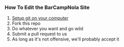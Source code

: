 ### How To Edit the BarCampNola Site

1. [Setup git on your computer](http://help.github.com/set-up-git-redirect)
2. Fork this repo
3. Do whatever you want and go wild
4. Submit a pull request to us
5. As long as it's not offensive, we'll probably accept it